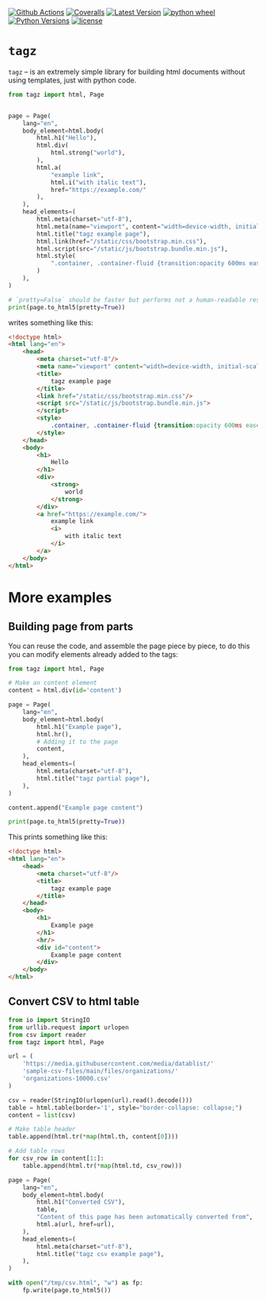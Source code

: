 [![Github Actions](https://github.com/mosquito/tagz/workflows/tests/badge.svg)](https://github.com/mosquito/tagz/actions?query=branch%3Amaster)
[![Coveralls](https://coveralls.io/repos/github/mosquito/tagz/badge.svg?branch=master)](https://coveralls.io/github/mosquito/tagz?branch=master)
[![Latest Version](https://img.shields.io/pypi/v/tagz.svg)](https://pypi.python.org/pypi/tagz/)
[![python wheel](https://img.shields.io/pypi/wheel/tagz.svg)](https://pypi.python.org/pypi/tagz/)
[![Python Versions](https://img.shields.io/pypi/pyversions/tagz.svg)](https://pypi.python.org/pypi/tagz/)
[![license](https://img.shields.io/pypi/l/tagz.svg)](https://pypi.python.org/pypi/tagz/)

# `tagz`

`tagz` – is an extremely simple library for building html documents without using templates, 
just with python code.

```python
from tagz import html, Page


page = Page(
    lang="en",
    body_element=html.body(
        html.h1("Hello"),
        html.div(
            html.strong("world"),
        ),
        html.a(
            "example link",
            html.i("with italic text"),
            href="https://example.com/"
        ),
    ),
    head_elements=(
        html.meta(charset="utf-8"),
        html.meta(name="viewport", content="width=device-width, initial-scale=1"),
        html.title("tagz example page"),
        html.link(href="/static/css/bootstrap.min.css"),
        html.script(src="/static/js/bootstrap.bundle.min.js"),
        html.style(
            ".container, .container-fluid {transition:opacity 600ms ease-in;}"
        )
    ),
)

# `pretty=False` should be faster but performs not a human-readable result
print(page.to_html5(pretty=True))
```

writes something like this:

```html
<!doctype html>
<html lang="en">
	<head>
		<meta charset="utf-8"/>
		<meta name="viewport" content="width=device-width, initial-scale=1"/>
		<title>
			tagz example page
		</title>
		<link href="/static/css/bootstrap.min.css"/>
		<script src="/static/js/bootstrap.bundle.min.js">
		</script>
		<style>
			.container, .container-fluid {transition:opacity 600ms ease-in;}
		</style>
	</head>
	<body>
		<h1>
			Hello
		</h1>
		<div>
			<strong>
				world
			</strong>
		</div>
		<a href="https://example.com/">
			example link
			<i>
				with italic text
			</i>
		</a>
	</body>
</html>
```

# More examples

## Building page from parts

You can reuse the code, and assemble the page piece by piece, 
to do this you can modify elements already added to the tags:

```python
from tagz import html, Page

# Make an content element
content = html.div(id='content')

page = Page(
    lang="en",
    body_element=html.body(
        html.h1("Example page"),
        html.hr(),
        # Adding it to the page
        content,
    ),
    head_elements=(
        html.meta(charset="utf-8"),
        html.title("tagz partial page"),
    ),
)

content.append("Example page content")

print(page.to_html5(pretty=True))
```

This prints something like this:  

```html
<!doctype html>
<html lang="en">
	<head>
		<meta charset="utf-8"/>
		<title>
			tagz example page
		</title>
	</head>
	<body>
		<h1>
			Example page
		</h1>
		<hr/>
		<div id="content">
			Example page content
		</div>
	</body>
</html>
```

## Convert CSV to html table

```python
from io import StringIO
from urllib.request import urlopen
from csv import reader
from tagz import html, Page

url = (
    'https://media.githubusercontent.com/media/datablist/'
    'sample-csv-files/main/files/organizations/'
    'organizations-10000.csv'
)

csv = reader(StringIO(urlopen(url).read().decode()))
table = html.table(border='1', style="border-collapse: collapse;")
content = list(csv)

# Make table header 
table.append(html.tr(*map(html.th, content[0])))

# Add table rows
for csv_row in content[1:]:
    table.append(html.tr(*map(html.td, csv_row)))

page = Page(
    lang="en",
    body_element=html.body(
        html.h1("Converted CSV"),
        table,
        "Content of this page has been automatically converted from",
        html.a(url, href=url),
    ),
    head_elements=(
        html.meta(charset="utf-8"),
        html.title("tagz csv example page"),
    ),
)

with open("/tmp/csv.html", "w") as fp:
    fp.write(page.to_html5())
```